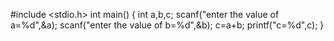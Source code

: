 #include <stdio.h>
int main()
{
int a,b,c;
scanf("enter the value of a=%d",&a);
scanf("enter the value of b=%d",&b);
c=a+b;
printf("c=%d",c);
}
